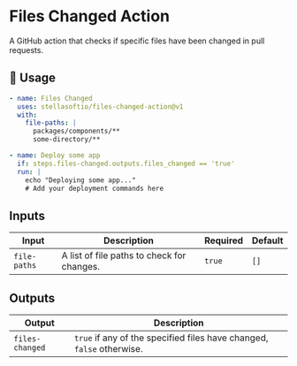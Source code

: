 # Files Changed Action

A GitHub action that checks if specific files have been changed in pull requests.

## 🚀 Usage

```yml
- name: Files Changed
  uses: stellasoftio/files-changed-action@v1
  with:
    file-paths: |
      packages/components/**
      some-directory/**

- name: Deploy some app
  if: steps.files-changed.outputs.files_changed == 'true'
  run: |
    echo "Deploying some app..."
    # Add your deployment commands here
```

## Inputs

| Input        | Description                                | Required | Default |
| ------------ | ------------------------------------------ | -------- | ------- |
| `file-paths` | A list of file paths to check for changes. | `true`   | `[]`    |

## Outputs

| Output          | Description                                                           |
| --------------- | --------------------------------------------------------------------- |
| `files-changed` | `true` if any of the specified files have changed, `false` otherwise. |
